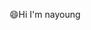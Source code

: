 😄Hi I'm nayoung

<!--
**ceonnayoung/ceonnayoung** is a ✨ _special_ ✨ repository because its `README.md` (this file) appears on your GitHub profile.

Here are some ideas to get you started:

- 🔭 I’m currently working on ...
- 🌱 I’m currently learning ...
- 👯 I’m looking to collaborate on ...
- 🤔 I’m looking for help with ...
- 💬 Ask me about ...
- 📫 How to reach me: ...
- 😄 Pronouns: ...
- ⚡ Fun fact: ...
-<a href="https://velog.io/@nayoung0919"><img src="<svg role="img" viewBox="0 0 24 24" xmlns="http://www.w3.org/2000/svg"><title>Velog</title><path d="M3 0C1.338 0 0 1.338 0 3v18c0 1.662 1.338 3 3 3h18c1.662 0 3-1.338 3-3V3c0-1.662-1.338-3-3-3H3Zm6.883 6.25c.63 0 1.005.3 1.125.9l1.463 8.303c.465-.615.846-1.133 1.146-1.553.465-.66.893-1.418 1.283-2.273.405-.855.608-1.62.608-2.295 0-.405-.113-.727-.338-.967-.21-.255-.608-.577-1.193-.967.6-.765 1.35-1.148 2.25-1.148.48 0 .878.143 1.193.428.33.285.494.704.494 1.26 0 .93-.39 2.093-1.17 3.488-.765 1.38-2.241 3.457-4.431 6.232l-2.227.156-1.711-9.628h-2.25V7.24c.6-.195 1.305-.406 2.115-.63.81-.24 1.358-.36 1.643-.36Z"/></svg>"/></a>

